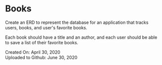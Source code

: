 # Books

Create an ERD to represent the database for an application that tracks users, books, and user's favorite books.

Each book should have a title and an author, and each user should be able to save a list of their favorite books.

Created On: April 30, 2020\
Uploaded to Github: June 30, 2020

